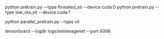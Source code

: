 

python pretrain.py --type foveated_vit --device cuda:0
python pretrain.py --type low_res_vit --device cuda:1

python parallel_pretrain.py --type vit 

tensorboard --logdir logs/miniimagenet --port 6006
